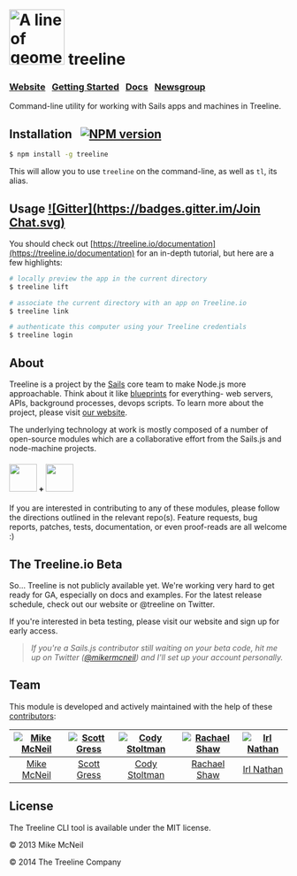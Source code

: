 <h1>
  <a href="http://treeline.io" title="Visit the Treeline website"><img alt="A line of geometric trees" title="Treeline.io logo" src="http://i.imgur.com/lyxMr9Z.png" width="100" /></a>
  treeline
</h1>


### [Website](http://treeline.io) &nbsp;  [Getting Started](http://node-machine.org) &nbsp; [Docs](https://treeline.io/documentation)  &nbsp;  [Newsgroup](https://groups.google.com/forum/?hl=en#!forum/node-machine)

Command-line utility for working with Sails apps and machines in Treeline.


## Installation &nbsp; [![NPM version](https://badge.fury.io/js/treeline.svg)](http://badge.fury.io/js/treeline)

```sh
$ npm install -g treeline
```

This will allow you to use `treeline` on the command-line, as well as `tl`, its alias.

## Usage [![Gitter](https://badges.gitter.im/Join Chat.svg)](https://gitter.im/node-machine/general?utm_source=badge&utm_medium=badge&utm_campaign=pr-badge&utm_content=badge)

You should check out [https://treeline.io/documentation](https://treeline.io/documentation) for an in-depth tutorial, but here are a few highlights:

```bash
# locally preview the app in the current directory
$ treeline lift

# associate the current directory with an app on Treeline.io
$ treeline link

# authenticate this computer using your Treeline credentials
$ treeline login
```

<!--
```bash
# open generated manpage on node-machine.org in your browser of choice
tl browse

# run a machine
# (theres an interactive prompt- you'll get to choose from a list, then be prompted to provide values for required inputs)
# (supports json entry and validation, re-running using command-line flags, and protects inputs marked as "protected" so they don't show up in your bash history)
mp exec

# clean everything up: (re)scaffold JSON test files, (re)generate readme using latest metadata, make sure repo url is in package.json, etc.
mp scrub

# list machines (useful for remembering wtf you're doing)
mp ls

# add new machine w/ identity="do-some-stuff" and start interactive prompt to get the rest of the necessary info
mp add do-some-stuff

# copy machine (useful for quickly creating similar machines)
mp cp foo bar

# rename machine (useful for fixing misspellings)
mp mv initiate-denk-party initiate-dance-party
```
-->

## About  &nbsp;

Treeline is a project by the [Sails](http://sailsjs.org) core team to make Node.js more approachable.  Think about it like [blueprints](https://www.youtube.com/watch?v=GK-tFvpIR7c) for everything- web servers, APIs, background processes, devops scripts.  To learn more about the project, please visit [our website](http://treeline.io).

The underlying technology at work is mostly composed of a number of open-source modules which are a collaborative effort from the Sails.js and node-machine projects.

<h4>
  <a href="http://node-machine.org"><img width="50" src="http://node-machine.org/images/machine-anthropomorph-for-white-bg.png"/></a>
  <span>+</span>
  <a href="http://sailsjs.org"><img width="50" src="https://www.rosehosting.com/blog/wp-content/uploads/2014/03/sails.png"/></a>
</h4>

If you are interested in contributing to any of these modules, please follow the directions outlined in the relevant repo(s).  Feature requests, bug reports, patches, tests, documentation, or even proof-reads are all welcome :)


## The Treeline.io Beta

So... Treeline is not publicly available yet. We're working very hard to get ready for GA, especially on docs and examples.  For the latest release schedule, check out our website or @treeline on Twitter.

If you're interested in beta testing, please visit our website and sign up for early access.

> _If you're a Sails.js contributor still waiting on your beta code, hit me up on Twitter ([@mikermcneil](http://twitter.com/mikermcneil)) and I'll set up your account personally._


## Team
This module is developed and actively maintained with the help of these [contributors](https://github.com/treeline-io/cli/graphs/contributors):

[![Mike McNeil](http://gravatar.com/avatar/199046437b76e6ca73e00b4cc182a1c5?s=144)](http://michaelmcneil.com) |  [![Scott Gress](https://0.gravatar.com/avatar/b74e07aa543552709bf546ca279c9c67?s=144)](http://www.pigandcow.com/) | [![Cody Stoltman](https://1.gravatar.com/avatar/368567acca0c5dfb9a4ff512c5c0c3fa?s=144)](http://particlebanana.com) | [![Rachael Shaw](https://avatars0.githubusercontent.com/u/3065949?v=3&s=144)](http://twitter.com/fancydoilies) | [![Irl Nathan](https://avatars0.githubusercontent.com/u/1598650?v=3&s=144)](http://irlnathan.github.io/sailscasts/)
:---:|:---:|:---:|:---:|:---:
[Mike McNeil](http://michaelmcneil.com) | [Scott Gress](https://github.com/sgress454) | [Cody Stoltman](https://github.com/particlebanana) | [Rachael Shaw](https://github.com/rachaelshaw) | [Irl Nathan](https://github.com/irlnathan)



## License

The Treeline CLI tool is available under the MIT license.

&copy; 2013 Mike McNeil

&copy; 2014 The Treeline Company
